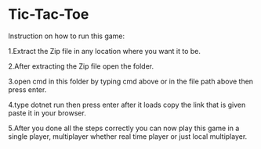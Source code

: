 # Tic-Tac-Toe
Instruction on how to run this game:

1.Extract the Zip file in any location where you want it to be.

2.After extracting the Zip file open the folder.

3.open cmd in this folder by typing cmd above or in the file path above then press enter.

4.type dotnet run then press enter after it loads copy the link that is given paste it in your browser.

5.After you done all the steps correctly you can now play this game in a single player, multiplayer whether real time player or just local multiplayer. 
